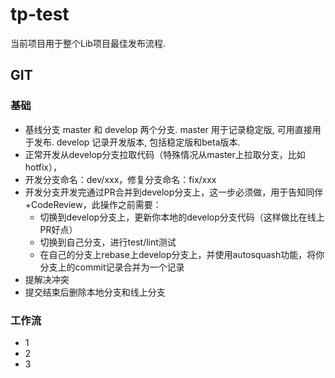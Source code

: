 # tp-test

当前项目用于整个Lib项目最佳发布流程.

## GIT

### 基础

- 基线分支 master 和 develop 两个分支. master 用于记录稳定版, 可用直接用于发布. develop 记录开发版本, 包括稳定版和beta版本.
- 正常开发从develop分支拉取代码（特殊情况从master上拉取分支，比如hotfix），
- 开发分支命名：dev/xxx，修复分支命名：fix/xxx
- 开发分支开发完通过PR合并到develop分支上，这一步必须做，用于告知同伴+CodeReview，此操作之前需要：
  - 切换到develop分支上，更新你本地的develop分支代码（这样做比在线上PR好点）
  - 切换到自己分支，进行test/lint测试
  - 在自己的分支上rebase上develop分支上，并使用autosquash功能，将你分支上的commit记录合并为一个记录
- 提解决冲突
- 提交结束后删除本地分支和线上分支

### 工作流

- 1
- 2
- 3
